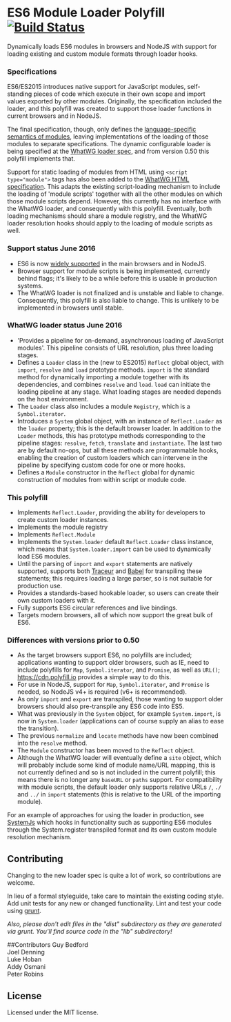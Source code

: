 # ES6 Module Loader Polyfill [![Build Status][travis-image]][travis-url]

Dynamically loads ES6 modules in browsers and NodeJS with support for loading existing and custom module formats through loader hooks.

### Specifications
ES6/ES2015 introduces native support for JavaScript modules, self-standing pieces of code which execute in their own scope and import values exported by other modules. Originally, the specification included the loader, and this polyfill was created to support those loader functions in current browsers and in NodeJS.

The final specification, though, only defines the [language-specific semantics of modules](http://www.ecma-international.org/ecma-262/6.0/#sec-modules), leaving implementations of the loading of those modules to separate specifications. The dynamic configurable loader is being specified at the [WhatWG loader spec](https://whatwg.github.io/loader/), and from version 0.50 this polyfill implements that.

Support for static loading of modules from HTML using `<script type="module">` tags has also been added to the [WhatWG HTML specification](https://html.spec.whatwg.org/multipage/scripting.html#the-script-element). This adapts the existing script-loading mechanism to include the loading of 'module scripts' together with all the other modules on which those module scripts depend. However, this currently has no interface with the WhatWG loader, and consequently with this polyfill. Eventually, both loading mechanisms should share a module registry, and the WhatWG loader resolution hooks should apply to the loading of module scripts as well.

### Support status June 2016
* ES6 is now [widely supported](http://kangax.github.io/compat-table/es6/) in the main browsers and in NodeJS.
* Browser support for module scripts is being implemented, currently behind flags; it's likely to be a while before this is usable in production systems.
* The WhatWG loader is not finalized and is unstable and liable to change. Consequently, this polyfill is also liable to change. This is unlikely to be implemented in browsers until stable.

### WhatWG loader status June 2016
* 'Provides a pipeline for on-demand, asynchronous loading of JavaScript modules'. This pipeline consists of URL resolution, plus three loading stages.
* Defines a `Loader` class in the (new to ES2015) `Reflect` global object, with `import`, `resolve` and `load` prototype methods. `import` is the standard method for dynamically importing a module together with its dependencies, and combines `resolve` and `load`. `load` can initiate the loading pipeline at any stage. What loading stages are needed depends on the host environment.
* The `Loader` class also includes a module `Registry`, which is a `Symbol.iterator`.
* Introduces a `System` global object, with an instance of `Reflect.Loader` as the `loader` property; this is the default browser loader. In addition to the `Loader` methods, this has prototype methods corresponding to the pipeline stages: `resolve`, `fetch`, `translate` and `instantiate`. The last two are by default no-ops, but all these methods are programmable hooks, enabling the creation of custom loaders which can intervene in the pipeline by specifying custom code for one or more hooks.
* Defines a `Module` constructor in the `Reflect` global for dynamic construction of modules from within script or module code.

### This polyfill
* Implements `Reflect.Loader`, providing the ability for developers to create custom loader instances.
* Implements the module registry
* Implements `Reflect.Module`
* Implements the `System.loader` default `Reflect.Loader` class instance, which means that `System.loader.import` can be used to dynamically load ES6 modules.
* Until the parsing of `import` and `export` statements are natively supported, supports both [Traceur](https://github.com/google/traceur-compiler) and [Babel](http://babeljs.io/) for transpiling these statements; this requires loading a large parser, so is not suitable for production use.
* Provides a standards-based hookable loader, so users can create their own custom loaders with it.
* Fully supports ES6 circular references and live bindings.
* Targets modern browsers, all of which now support the great bulk of ES6.

### Differences with versions prior to 0.50
* As the target browsers support ES6, no polyfills are included; applications wanting to support older browsers, such as IE, need to include polyfills for `Map`, `Symbol.iterator`, and `Promise`, as well as `URL()`; https://cdn.polyfill.io provides a simple way to do this.
* For use in NodeJS, support for `Map`, `Symbol.iterator`, and `Promise` is needed, so NodeJS v4+ is required (v6+ is recommended).
* As only `import` and `export` are transpiled, those wanting to support older browsers should also pre-transpile any ES6 code into ES5.
* What was previously in the `System` object, for example `System.import`, is now in `System.loader` (applications can of course supply an alias to ease the transition).
* The previous `normalize` and `locate` methods have now been combined into the `resolve` method.
* The `Module` constructor has been moved to the `Reflect` object.
* Although the WhatWG loader will eventually define a `site` object, which will probably include some kind of module name/URL mapping, this is not currently defined and so is not included in the current polyfill; this means there is no longer any `baseURL` or `paths` support. For compatibility with module scripts, the default loader only supports relative URLs `/`, `./` and `../` in `import` statements (this is relative to the URL of the importing module).

For an example of approaches for using the loader in production, see [SystemJs](https://github.com/systemjs/systemjs/) which hooks in functionality such as supporting ES6 modules through the System.register transpiled format and its own custom module resolution mechanism.

## Contributing
Changing to the new loader spec is quite a lot of work, so contributions are welcome.

In lieu of a formal styleguide, take care to maintain the existing coding style. Add unit tests for any new or changed functionality. Lint and test your code using [grunt](https://github.com/cowboy/grunt).

_Also, please don't edit files in the "dist" subdirectory as they are generated via grunt. You'll find source code in the "lib" subdirectory!_

##Contributors
Guy Bedford  
Joel Denning  
Luke Hoban  
Addy Osmani  
Peter Robins

## License
Licensed under the MIT license.

[travis-url]: https://travis-ci.org/ModuleLoader/es6-module-loader
[travis-image]: https://travis-ci.org/ModuleLoader/es6-module-loader.svg?branch=master
